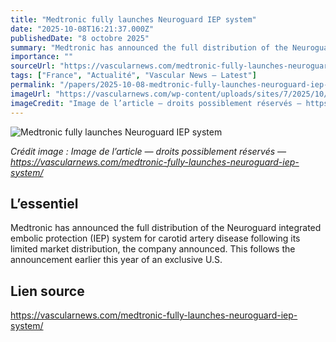 ```yaml
---
title: "Medtronic fully launches Neuroguard IEP system"
date: "2025-10-08T16:21:37.000Z"
publishedDate: "8 octobre 2025"
summary: "Medtronic has announced the full distribution of the Neuroguard integrated embolic protection (IEP) system for carotid artery disease following its limited market distribution, the company announced. This follows the announcement earlier this year of an exclusive U.S."
importance: ""
sourceUrl: "https://vascularnews.com/medtronic-fully-launches-neuroguard-iep-system/"
tags: ["France", "Actualité", "Vascular News — Latest"]
permalink: "/papers/2025-10-08-medtronic-fully-launches-neuroguard-iep-system"
imageUrl: "https://vascularnews.com/wp-content/uploads/sites/7/2025/10/Neuroguard.jpg"
imageCredit: "Image de l’article — droits possiblement réservés — https://vascularnews.com/medtronic-fully-launches-neuroguard-iep-system/"
---
```


![Medtronic fully launches Neuroguard IEP system](https://vascularnews.com/wp-content/uploads/sites/7/2025/10/Neuroguard.jpg)

*Crédit image : Image de l’article — droits possiblement réservés — https://vascularnews.com/medtronic-fully-launches-neuroguard-iep-system/*

## L’essentiel

Medtronic has announced the full distribution of the Neuroguard integrated embolic protection (IEP) system for carotid artery disease following its limited market distribution, the company announced. This follows the announcement earlier this year of an exclusive U.S.

## Lien source

https://vascularnews.com/medtronic-fully-launches-neuroguard-iep-system/
